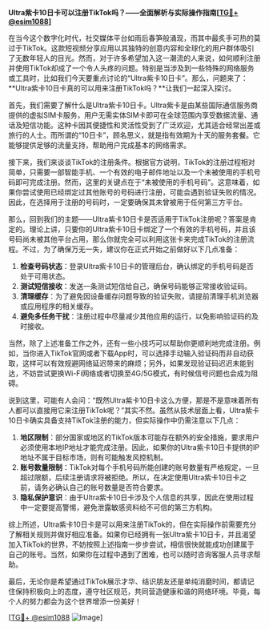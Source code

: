 **Ultra紫卡10日卡可以注册TikTok吗？——全面解析与实际操作指南[[TG💪+ @esim1088](https://t.me/s/esim1088)]**

在当今这个数字化时代，社交媒体平台如雨后春笋般涌现，而其中最炙手可热的莫过于TikTok。这款短视频分享应用以其独特的创意内容和全球化的用户群体吸引了无数年轻人的目光。然而，对于许多希望加入这一潮流的人来说，如何顺利注册并使用TikTok却成了一个令人头疼的问题。特别是当涉及到一些特殊的网络服务或工具时，比如我们今天要重点讨论的“Ultra紫卡10日卡”。那么，问题来了：**Ultra紫卡10日卡真的可以用来注册TikTok吗？**让我们一起深入探讨。

首先，我们需要了解什么是Ultra紫卡10日卡。Ultra紫卡是由某些国际通信服务商提供的虚拟SIM卡服务，用户无需实体SIM卡即可在全球范围内享受数据流量、通话及短信功能。这种卡因其便捷性和灵活性受到了广泛欢迎，尤其适合经常出差或旅行的人士。而所谓的“10日卡”，顾名思义，就是指有效期为十天的服务套餐。它能够提供足够的流量支持，帮助用户完成基本的网络需求。

接下来，我们来谈谈TikTok的注册条件。根据官方说明，TikTok的注册过程相对简单，只需要一部智能手机、一个有效的电子邮件地址以及一个未被使用的手机号码即可完成注册。然而，这里的关键点在于“未被使用的手机号码”。这意味着，如果你尝试使用已经绑定过其他账号的号码进行注册，可能会遇到验证失败的情况。因此，在选择用于注册的号码时，一定要确保其未曾被用于任何第三方平台。

那么，回到我们的主题——Ultra紫卡10日卡是否适用于TikTok注册呢？答案是肯定的。理论上讲，只要你的Ultra紫卡10日卡绑定了一个有效的手机号码，并且该号码尚未被其他平台占用，那么你就完全可以利用这张卡来完成TikTok的注册流程。不过，为了确保万无一失，建议你在正式开始之前做好以下几点准备：

1. **检查号码状态**：登录Ultra紫卡10日卡的管理后台，确认绑定的手机号码是否处于可用状态。
2. **测试短信接收**：发送一条测试短信给自己，确保号码能够正常接收验证码。
3. **清理缓存**：为了避免因设备缓存问题导致的验证失败，请提前清理手机浏览器或应用程序的相关缓存。
4. **避免多任务干扰**：注册过程中尽量减少其他应用的运行，以免影响验证码的及时接收。

当然，除了上述准备工作之外，还有一些小技巧可以帮助你更顺利地完成注册。例如，当你进入TikTok官网或者下载App时，可以选择手动输入验证码而非自动获取，这样可以有效规避网络延迟带来的麻烦；另外，如果发现验证码迟迟未能到达，不妨尝试更换Wi-Fi网络或者切换至4G/5G模式，有时候信号问题也会成为阻碍。

说到这里，可能有人会问：“既然Ultra紫卡10日卡这么方便，那是不是意味着所有人都可以直接用它来注册TikTok呢？”其实不然。虽然从技术层面上看，Ultra紫卡10日卡确实具备支持TikTok注册的能力，但实际操作中仍需注意以下几点：

1. **地区限制**：部分国家或地区的TikTok版本可能存在额外的安全措施，要求用户必须使用本地IP地址才能完成注册。因此，如果你的Ultra紫卡10日卡提供的IP地址不属于目标市场，则有可能触发风控机制。
2. **账号数量限制**：TikTok对每个手机号码所能创建的账号数量有严格规定，一旦超过限额，后续注册请求将被拒绝。所以，在决定使用Ultra紫卡10日卡之前，请务必确认自己的账号数量是否符合要求。
3. **隐私保护意识**：由于Ultra紫卡10日卡涉及个人信息的共享，因此在使用过程中一定要提高警惕，避免泄露敏感资料给不可信的第三方机构。

综上所述，Ultra紫卡10日卡是可以用来注册TikTok的，但在实际操作前需要充分了解相关规则并做好相应准备。如果你已经拥有一张Ultra紫卡10日卡，并且渴望加入TikTok的世界，不妨按照上述指南一步步尝试，相信很快就能成功创建属于自己的账号。当然，如果你在过程中遇到了困难，也可以随时咨询客服人员寻求帮助。

最后，无论你是希望通过TikTok展示才华、结识朋友还是单纯消磨时间，都请记住保持积极向上的态度，遵守社区规范，共同营造健康和谐的网络环境。毕竟，每个人的努力都会为这个世界增添一份美好！

[[TG💪+ @esim1088](https://t.me/s/esim1088) ![Image](https://i.postimg.cc/4NQfJmqS/Snipaste-2025-05-13-00-14-12.png)]